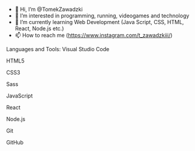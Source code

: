 - 👋 Hi, I’m @TomekZawadzki
- 👀 I’m interested in programming, running, videogames and technology
- 🌱 I’m currently learning Web Development (Java Script, CSS, HTML, React, Node.js etc.)
- 📫 How to reach me (https://www.instagram.com/t_zawadzkiii/)

Languages and Tools:
Visual Studio Code

HTML5

CSS3

Sass

JavaScript

React

Node.js

Git

GitHub
<!---
ExpertoMontanero/ExpertoMontanero is a ✨ special ✨ repository because its `README.md` (this file) appears on your GitHub profile.
You can click the Preview link to take a look at your changes.
--->
